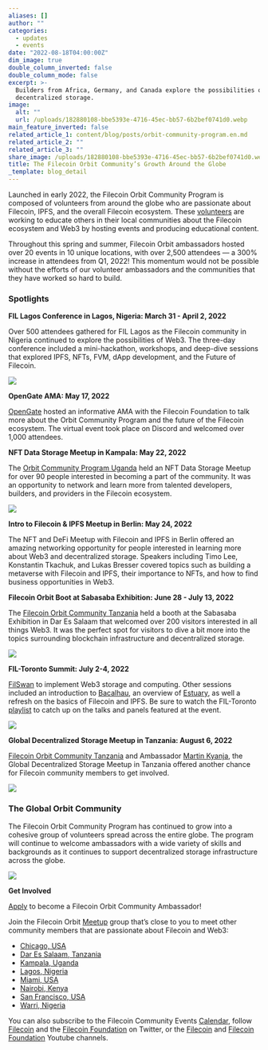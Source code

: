 ```yaml
---
aliases: []
author: ""
categories:
  - updates
  - events
date: "2022-08-18T04:00:00Z"
dim_image: true
double_column_inverted: false
double_column_mode: false
excerpt: >-
  Builders from Africa, Germany, and Canada explore the possibilities of
  decentralized storage.
image:
  alt: ""
  url: /uploads/182880108-bbe5393e-4716-45ec-bb57-6b2bef0741d0.webp
main_feature_inverted: false
related_article_1: content/blog/posts/orbit-community-program.en.md
related_article_2: ""
related_article_3: ""
share_image: /uploads/182880108-bbe5393e-4716-45ec-bb57-6b2bef0741d0.webp
title: The Filecoin Orbit Community’s Growth Around the Globe
_template: blog_detail
---
```


Launched in early 2022, the Filecoin Orbit Community Program is composed of volunteers from around the globe who are passionate about Filecoin, IPFS, and the overall Filecoin ecosystem. These [volunteers](https://filecoinfoundation.medium.com/meet-orbit-community-program-ambassadors-6bd92a4b974) are working to educate others in their local communities about the Filecoin ecosystem and Web3 by hosting events and producing educational content.

Throughout this spring and summer, Filecoin Orbit ambassadors hosted over 20 events in 10 unique locations, with over 2,500 attendees — a 300% increase in attendees from Q1, 2022! This momentum would not be possible without the efforts of our volunteer ambassadors and the communities that they have worked so hard to build.

### **Spotlights**

**FIL Lagos Conference in Lagos, Nigeria: March 31 - April 2, 2022**

Over 500 attendees gathered for FIL Lagos as the Filecoin community in Nigeria continued to explore the possibilities of Web3. The three-day conference included a mini-hackathon, workshops, and deep-dive sessions that explored IPFS, NFTs, FVM, dApp development, and the Future of Filecoin.

![](/uploads/ffblog1-1.webp)

**OpenGate AMA: May 17, 2022**

[OpenGate](https://twitter.com/OpenGateVIP) hosted an informative AMA with the Filecoin Foundation to talk more about the Orbit Community Program and the future of the Filecoin ecosystem. The virtual event took place on Discord and welcomed over 1,000 attendees.

**NFT Data Storage Meetup in Kampala: May 22, 2022**

The [Orbit Community Program Uganda](https://twitter.com/UgandaOrbit) held an NFT Data Storage Meetup for over 90 people interested in becoming a part of the community. It was an opportunity to network and learn more from talented developers, builders, and providers in the Filecoin ecosystem.

![](/uploads/ffblog4-1.webp)

**Intro to Filecoin & IPFS Meetup in Berlin: May 24, 2022**

The NFT and DeFi Meetup with Filecoin and IPFS in Berlin offered an amazing networking opportunity for people interested in learning more about Web3 and decentralized storage. Speakers including Timo Lee, Konstantin Tkachuk, and Lukas Bresser covered topics such as building a metaverse with Filecoin and IPFS, their importance to NFTs, and how to find business opportunities in Web3.

**Filecoin Orbit Boot at Sabasaba Exhibition: June 28 - July 13, 2022**

The [Filecoin Orbit Community Tanzania](https://twitter.com/OrbitTanzania1) held a booth at the Sabasaba Exhibition in Dar Es Salaam that welcomed over 200 visitors interested in all things Web3. It was the perfect spot for visitors to dive a bit more into the topics surrounding blockchain infrastructure and decentralized storage.

![](/uploads/ffblog3-1.webp)

**FIL-Toronto Summit: July 2-4, 2022**

[FilSwan](https://twitter.com/0xfilswan) to implement Web3 storage and computing. Other sessions included an introduction to [Bacalhau](https://www.bacalhau.org/), an overview of [Estuary](https://estuary.tech/), as well a refresh on the basics of Filecoin and IPFS. Be sure to watch the FIL-Toronto [playlist](https://www.youtube.com/playlist?list=PLIaBaBnqVttsEKgeLV7MO3UTklqpt3Mmz) to catch up on the talks and panels featured at the event.

![](/uploads/ffblog2-2.webp)

**Global Decentralized Storage Meetup in Tanzania: August 6, 2022**

[Filecoin Orbit Community Tanzania](https://twitter.com/OrbitTanzania1) and Ambassador [Martin Kyanja](https://twitter.com/kyanja_m), the Global Decentralized Storage Meetup in Tanzania offered another chance for Filecoin community members to get involved.

![](/uploads/ffblog5-2.webp)

### The Global Orbit Community

The Filecoin Orbit Community Program has continued to grow into a cohesive group of volunteers spread across the entire globe. The program will continue to welcome ambassadors with a wide variety of skills and backgrounds as it continues to support decentralized storage infrastructure across the globe.

![](/uploads/screen-shot-2022-08-18-at-5-28-09-pm.webp)

**Get Involved**

[Apply](https://orbitcommunity.filecoin.io/) to become a Filecoin Orbit Community Ambassador!

Join the Filecoin Orbit [Meetup](https://www.meetup.com/pro/orbit-community-program/) group that’s close to you to meet other community members that are passionate about Filecoin and Web3:

- [Chicago, USA](https://www.meetup.com/chicago-orbit-community-program/)
- [Dar Es Salaam, Tanzania](https://www.meetup.com/orbit-community-program-dar-es-salaam-tanzania/)
- [Kampala, Uganda](https://www.meetup.com/orbit-community-kampala-uganda/)
- [Lagos, Nigeria](https://www.meetup.com/orbit-community-program-lagos-nigeria/)
- [Miami, USA](https://www.meetup.com/orbit-community-program-miami-fl/)
- [Nairobi, Kenya](https://www.meetup.com/orbit-community-program-nairobi-kenya/)
- [San Francisco, USA](https://www.meetup.com/orbit-community-program-san-francisco-ca/)
- [Warri, Nigeria](https://www.meetup.com/orbit-community-program-africa/)

You can also subscribe to the Filecoin Community Events [Calendar](https://calendar.google.com/calendar/embed?src=filecoin.org_j7mmev24g80relo56pqm1el1e0%40group.calendar.google.com&ctz=America%2FChicago), follow [Filecoin](https://twitter.com/FilFoundation) and the [Filecoin Foundation](https://twitter.com/FilFoundation) on Twitter, or the [Filecoin](https://www.youtube.com/channel/UCeM5ezNgFM1Sle_gIz-KMMA) and [Filecoin Foundation](https://www.youtube.com/c/FilecoinProject) Youtube channels.
